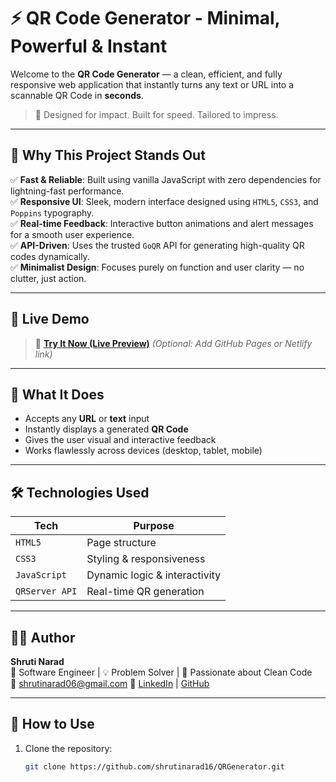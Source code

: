 # ⚡ QR Code Generator - Minimal, Powerful & Instant

Welcome to the **QR Code Generator** — a clean, efficient, and fully responsive web application that instantly turns any text or URL into a scannable QR Code in **seconds**.

> 🚀 Designed for impact. Built for speed. Tailored to impress.

---

## 🌟 Why This Project Stands Out

✅ **Fast & Reliable**: Built using vanilla JavaScript with zero dependencies for lightning-fast performance.  
✅ **Responsive UI**: Sleek, modern interface designed using `HTML5`, `CSS3`, and `Poppins` typography.  
✅ **Real-time Feedback**: Interactive button animations and alert messages for a smooth user experience.  
✅ **API-Driven**: Uses the trusted `GoQR` API for generating high-quality QR codes dynamically.  
✅ **Minimalist Design**: Focuses purely on function and user clarity — no clutter, just action.

---

## 📸 Live Demo

> 🔗 [**Try It Now (Live Preview)**](#) *(Optional: Add GitHub Pages or Netlify link)*

---

## 🧠 What It Does

- Accepts any **URL** or **text** input
- Instantly displays a generated **QR Code**
- Gives the user visual and interactive feedback
- Works flawlessly across devices (desktop, tablet, mobile)

---

## 🛠️ Technologies Used

| Tech          | Purpose                 |
|---------------|--------------------------|
| `HTML5`       | Page structure            |
| `CSS3`        | Styling & responsiveness  |
| `JavaScript`  | Dynamic logic & interactivity |
| `QRServer API`| Real-time QR generation   |

---

## 👩‍💻 Author

**Shruti Narad**  
💼 Software Engineer | 💡 Problem Solver | 🔐 Passionate about Clean Code  
📧 shrutinarad06@gmail.com
🔗 [LinkedIn](https://www.linkedin.com/in/shrutinarad16) | [GitHub](https://github.com/shrutinarad16)

---

## 🧭 How to Use

1. Clone the repository:
   ```bash
   git clone https://github.com/shrutinarad16/QRGenerator.git
